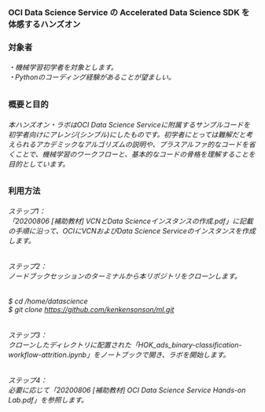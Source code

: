 ### OCI Data Science Service の Accelerated Data Science SDK を体感するハンズオン
### 対象者
###### ・機械学習初学者を対象とします。 <br> ・Pythonのコーディング経験があることが望ましい。
### 概要と目的
###### 本ハンズオン・ラボはOCI Data Science Serviceに附属するサンプルコードを初学者向けにアレンジ(シンプル)にしたものです。初学者にとっては難解だと考えられるアカデミックなアルゴリズムの説明や、プラスアルファ的なコードを省くことで、機械学習のワークフローと、基本的なコードの骨格を理解することを目的としています。
### 利用方法
###### ステップ1：<br>「20200806 [補助教材] VCNとData Scienceインスタンスの作成.pdf」に記載の手順に沿って、OCIにVCNおよびData Science Serviceのインスタンスを作成します。
###### ステップ2：<br>ノードブックセッションのターミナルから本リポジトリをクローンします。
###### $ cd /home/datascience <br> $ git clone https://github.com/kenkensonson/ml.git
###### ステップ3：<br>クローンしたディレクトリに配置された「HOK_ads_binary-classification-workflow-attrition.ipynb」をノートブックで開き、ラボを開始します。
###### ステップ4：<br>必要に応じて「20200806 [補助教材] OCI Data Science Service Hands-on Lab.pdf」を参照します。
